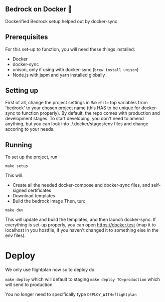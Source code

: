 ## Bedrock on Docker 🐋

Dockerified Bedrock setup helped out by docker-sync

## Prerequisites

For this set-up to function, you will need these things installed:

- Docker
- docker-sync
- unison, only if using with docker-sync (`brew install unison`)
- Node.js with jspm and yarn installed globally

## Setting up

First of all, change the project settings in `Makefile` top variables from 'bedrock' to your chosen project name (this HAS to be unique for docker-sync to function properly).
By default, the repo comes with production and development stages. To start developing, you don't need to amend anything, but you can look into ./.docker/stages/env files and change accoring to your needs.

## Running

To set up the project, run

```
make setup
```

This will:

- Create all the needed docker-compose and docker-sync files, and self-signed certificates
- Download templates
- Build the bedrock image
  Then, tun:

```
make dev
```

This will update and build the templates, and then launch docker-sync.
If everything is set-up properly, you can open https://docker.test (map it to localhost in you hostfile, if you haven't changed it to something else in the env files).

# Deploy

We only use flightplan now so to deploy do:

`make deploy` which will default to staging
`make deploy TO=production` which will send to production.

You no longer need to specifically type `DEPLOY_WITH=flightplan`

